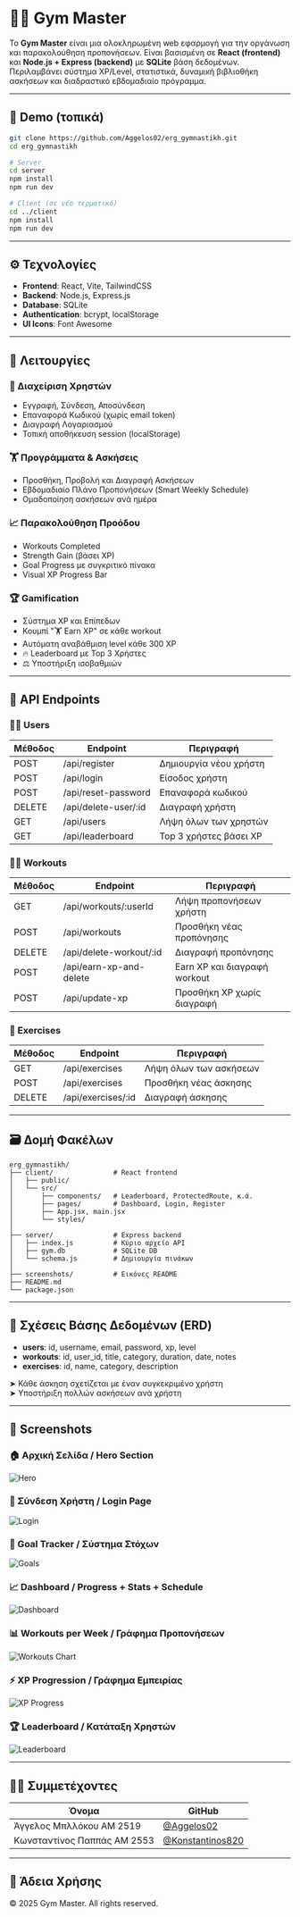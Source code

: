 # 🏋️‍♂️ Gym Master

Το **Gym Master** είναι μια ολοκληρωμένη web εφαρμογή για την οργάνωση και παρακολούθηση προπονήσεων. Είναι βασισμένη σε **React (frontend)** και **Node.js + Express (backend)** με **SQLite** βάση δεδομένων. Περιλαμβάνει σύστημα XP/Level, στατιστικά, δυναμική βιβλιοθήκη ασκήσεων και διαδραστικό εβδομαδιαίο πρόγραμμα.

---

## 🚀 Demo (τοπικά)

```bash
git clone https://github.com/Aggelos02/erg_gymnastikh.git
cd erg_gymnastikh

# Server
cd server
npm install
npm run dev

# Client (σε νέο τερματικό)
cd ../client
npm install
npm run dev
```

---

## ⚙️ Τεχνολογίες

- **Frontend**: React, Vite, TailwindCSS
- **Backend**: Node.js, Express.js
- **Database**: SQLite
- **Authentication**: bcrypt, localStorage
- **UI Icons**: Font Awesome

---

## 🧩 Λειτουργίες

### 👤 Διαχείριση Χρηστών
- Εγγραφή, Σύνδεση, Αποσύνδεση
- Επαναφορά Κωδικού (χωρίς email token)
- Διαγραφή Λογαριασμού
- Τοπική αποθήκευση session (localStorage)

### 🏋️ Προγράμματα & Ασκήσεις
- Προσθήκη, Προβολή και Διαγραφή Ασκήσεων
- Εβδομαδιαίο Πλάνο Προπονήσεων (Smart Weekly Schedule)
- Ομαδοποίηση ασκήσεων ανά ημέρα

### 📈 Παρακολούθηση Προόδου
- Workouts Completed
- Strength Gain (βάσει XP)
- Goal Progress με συγκριτικό πίνακα
- Visual XP Progress Bar

### 🏆 Gamification
- Σύστημα XP και Επίπεδων
- Κουμπί "🏋️ Earn XP" σε κάθε workout
- Αυτόματη αναβάθμιση level κάθε 300 XP
- 🔥 Leaderboard με Top 3 Χρήστες
- ⚖️ Υποστήριξη ισοβαθμιών

---

## 🔄 API Endpoints

### 🧍‍♂️ Users
| Μέθοδος | Endpoint                  | Περιγραφή                  |
|---------|---------------------------|----------------------------|
| POST    | /api/register             | Δημιουργία νέου χρήστη     |
| POST    | /api/login                | Είσοδος χρήστη             |
| POST    | /api/reset-password       | Επαναφορά κωδικού          |
| DELETE  | /api/delete-user/:id      | Διαγραφή χρήστη            |
| GET     | /api/users                | Λήψη όλων των χρηστών      |
| GET     | /api/leaderboard          | Top 3 χρήστες βάσει XP     |

### 🏋️‍♀️ Workouts
| Μέθοδος | Endpoint                  | Περιγραφή                                |
|---------|---------------------------|-------------------------------------------|
| GET     | /api/workouts/:userId     | Λήψη προπονήσεων χρήστη                  |
| POST    | /api/workouts             | Προσθήκη νέας προπόνησης                 |
| DELETE  | /api/delete-workout/:id   | Διαγραφή προπόνησης                      |
| POST    | /api/earn-xp-and-delete   | Earn XP και διαγραφή workout            |
| POST    | /api/update-xp            | Προσθήκη XP χωρίς διαγραφή              |

### 🧠 Exercises
| Μέθοδος | Endpoint              | Περιγραφή                  |
|---------|-----------------------|----------------------------|
| GET     | /api/exercises        | Λήψη όλων των ασκήσεων     |
| POST    | /api/exercises        | Προσθήκη νέας άσκησης      |
| DELETE  | /api/exercises/:id    | Διαγραφή άσκησης           |

---

## 🗃️ Δομή Φακέλων

```
erg_gymnastikh/
├── client/               # React frontend
│   ├── public/
│   └── src/
│       ├── components/   # Leaderboard, ProtectedRoute, κ.ά.
│       ├── pages/        # Dashboard, Login, Register
│       ├── App.jsx, main.jsx
│       └── styles/
│
├── server/               # Express backend
│   ├── index.js          # Κύριο αρχείο API
│   ├── gym.db            # SQLite DB
│   └── schema.js         # Δημιουργία πινάκων
│
├── screenshots/          # Εικόνες README
├── README.md
└── package.json
```

---

## 🧠 Σχέσεις Βάσης Δεδομένων (ERD)

- **users**: id, username, email, password, xp, level  
- **workouts**: id, user_id, title, category, duration, date, notes  
- **exercises**: id, name, category, description  

➤ Κάθε άσκηση σχετίζεται με έναν συγκεκριμένο χρήστη  
➤ Υποστήριξη πολλών ασκήσεων ανά χρήστη

---

## 📸 Screenshots

### 🏠 Αρχική Σελίδα / Hero Section  
![Hero](screenshots/Screenshot_4.png)

### 🔐 Σύνδεση Χρήστη / Login Page  
![Login](screenshots/Screenshot_5.png)

### 🎯 Goal Tracker / Σύστημα Στόχων  
![Goals](screenshots/Screenshot_6.png)

### 📈 Dashboard / Progress + Stats + Schedule  
![Dashboard](screenshots/Screenshot_7.png)

### 📊 Workouts per Week / Γράφημα Προπονήσεων  
![Workouts Chart](screenshots/Screenshot_8.png)

### ⚡ XP Progression / Γράφημα Εμπειρίας  
![XP Progress](screenshots/Screenshot_9.png)

### 🏆 Leaderboard / Κατάταξη Χρηστών  
![Leaderboard](screenshots/Screenshot_10.png)


---

## 👨‍💻 Συμμετέχοντες

| Όνομα | GitHub |
|-------|--------|
| Άγγελος Μπλλόκου ΑΜ 2519 | [@Aggelos02](https://github.com/Aggelos02) |
| Κωνσταντίνος Παππάς ΑΜ 2553 | [@Konstantinos820](https://github.com/Konstantinos820) |

---

## 📄 Άδεια Χρήσης

© 2025 Gym Master. All rights reserved.